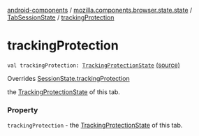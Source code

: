[android-components](../../index.md) / [mozilla.components.browser.state.state](../index.md) / [TabSessionState](index.md) / [trackingProtection](./tracking-protection.md)

# trackingProtection

`val trackingProtection: `[`TrackingProtectionState`](../-tracking-protection-state/index.md) [(source)](https://github.com/mozilla-mobile/android-components/blob/master/components/browser/state/src/main/java/mozilla/components/browser/state/state/TabSessionState.kt#L26)

Overrides [SessionState.trackingProtection](../-session-state/tracking-protection.md)

the [TrackingProtectionState](../-tracking-protection-state/index.md) of this tab.

### Property

`trackingProtection` - the [TrackingProtectionState](../-tracking-protection-state/index.md) of this tab.